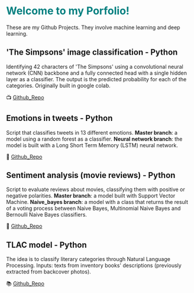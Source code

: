 # <font color="teal">Welcome to my Porfolio!</font> 

These are my Github Projects. They involve machine learning and deep learning.


## 'The Simpsons' image classification - Python

Identifying 42 characters of 'The Simpsons' using a convolutional neural network (CNN) backbone and a fully connected head with a single hidden layer as a classifier. The output is the predicted probability for each of the categories. Originally built in google colab. 

:tv: [Github_Repo](https://github.com/alejandraberbesi/image_classification_FA)
 
## Emotions in tweets - Python 

Script that classifies tweets in 13 different emotions. 
**Master branch**: a model using a random forest as a classifier.
**Neural network branch**: the model is built with a Long Short Term Memory (LSTM) neural network.

:pushpin: [Github_Repo](https://github.com/alejandraberbesi/emotions_in_tweets)

## Sentiment analysis (movie reviews) - Python

Script to evaluate reviews about movies, classifying them with positive or negative polarities.
**Master branch**: a model built with Support Vector Machine.
**Naive_bayes branch**: a model with a class that returns the result of a voting process between Naive Bayes, Multinomial Naive Bayes and Bernoulli Naive Bayes classifiers.

:movie_camera: [Github_Repo](https://github.com/alejandraberbesi/sentiment_analysis_movie_reviews)
 
## TLAC model - Python
 
The idea is to classify literary categories through Natural Language Processing. Inputs: texts from inventory books' descriptions (previously extracted from backcover photos).
 
:books: [Github_Repo](https://github.com/Tu-Libro-a-Ciegas/TLAC_model)
